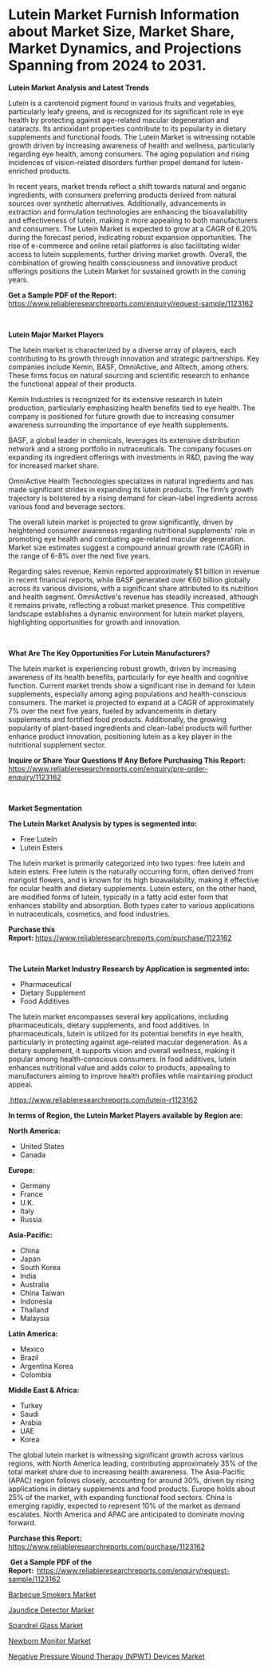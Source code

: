 <p><h1>Lutein Market Furnish Information about Market Size, Market Share, Market Dynamics, and Projections Spanning from 2024 to 2031.</h1></p><p><strong>Lutein Market Analysis and Latest Trends</strong></p>
<p><p>Lutein is a carotenoid pigment found in various fruits and vegetables, particularly leafy greens, and is recognized for its significant role in eye health by protecting against age-related macular degeneration and cataracts. Its antioxidant properties contribute to its popularity in dietary supplements and functional foods. The Lutein Market is witnessing notable growth driven by increasing awareness of health and wellness, particularly regarding eye health, among consumers. The aging population and rising incidences of vision-related disorders further propel demand for lutein-enriched products.</p><p>In recent years, market trends reflect a shift towards natural and organic ingredients, with consumers preferring products derived from natural sources over synthetic alternatives. Additionally, advancements in extraction and formulation technologies are enhancing the bioavailability and effectiveness of lutein, making it more appealing to both manufacturers and consumers. The Lutein Market is expected to grow at a CAGR of 6.20% during the forecast period, indicating robust expansion opportunities. The rise of e-commerce and online retail platforms is also facilitating wider access to lutein supplements, further driving market growth. Overall, the combination of growing health consciousness and innovative product offerings positions the Lutein Market for sustained growth in the coming years.</p></p>
<p><strong>Get a Sample PDF of the Report:&nbsp;</strong> <a href="https://www.reliableresearchreports.com/enquiry/request-sample/1123162?utm_campaign=34&utm_medium=2&utm_source=Github&utm_content=ia&utm_term=06112024&utm_id=lutein">https://www.reliableresearchreports.com/enquiry/request-sample/1123162</a></p>
<p>&nbsp;</p>
<p><strong>Lutein Major Market Players</strong></p>
<p><p>The lutein market is characterized by a diverse array of players, each contributing to its growth through innovation and strategic partnerships. Key companies include Kemin, BASF, OmniActive, and Alltech, among others. These firms focus on natural sourcing and scientific research to enhance the functional appeal of their products.</p><p>Kemin Industries is recognized for its extensive research in lutein production, particularly emphasizing health benefits tied to eye health. The company is positioned for future growth due to increasing consumer awareness surrounding the importance of eye health supplements. </p><p>BASF, a global leader in chemicals, leverages its extensive distribution network and a strong portfolio in nutraceuticals. The company focuses on expanding its ingredient offerings with investments in R&D, paving the way for increased market share.</p><p>OmniActive Health Technologies specializes in natural ingredients and has made significant strides in expanding its lutein products. The firm’s growth trajectory is bolstered by a rising demand for clean-label ingredients across various food and beverage sectors.</p><p>The overall lutein market is projected to grow significantly, driven by heightened consumer awareness regarding nutritional supplements' role in promoting eye health and combating age-related macular degeneration. Market size estimates suggest a compound annual growth rate (CAGR) in the range of 6-8% over the next five years.</p><p>Regarding sales revenue, Kemin reported approximately $1 billion in revenue in recent financial reports, while BASF generated over €60 billion globally across its various divisions, with a significant share attributed to its nutrition and health segment. OmniActive's revenue has steadily increased, although it remains private, reflecting a robust market presence. This competitive landscape establishes a dynamic environment for lutein market players, highlighting opportunities for growth and innovation.</p></p>
<p>&nbsp;</p>
<p><strong>What Are The Key Opportunities For Lutein Manufacturers?</strong></p>
<p><p>The lutein market is experiencing robust growth, driven by increasing awareness of its health benefits, particularly for eye health and cognitive function. Current market trends show a significant rise in demand for lutein supplements, especially among aging populations and health-conscious consumers. The market is projected to expand at a CAGR of approximately 7% over the next five years, fueled by advancements in dietary supplements and fortified food products. Additionally, the growing popularity of plant-based ingredients and clean-label products will further enhance product innovation, positioning lutein as a key player in the nutritional supplement sector.</p></p>
<p><strong>Inquire or Share Your Questions If Any Before Purchasing This Report:</strong> <a href="https://www.reliableresearchreports.com/enquiry/pre-order-enquiry/1123162?utm_campaign=34&utm_medium=2&utm_source=Github&utm_content=ia&utm_term=06112024&utm_id=lutein">https://www.reliableresearchreports.com/enquiry/pre-order-enquiry/1123162</a></p>
<p>&nbsp;</p>
<p><strong>Market Segmentation</strong></p>
<p><strong>The Lutein Market Analysis by types is segmented into:</strong></p>
<p><ul><li>Free Lutein</li><li>Lutein Esters</li></ul></p>
<p><p>The lutein market is primarily categorized into two types: free lutein and lutein esters. Free lutein is the naturally occurring form, often derived from marigold flowers, and is known for its high bioavailability, making it effective for ocular health and dietary supplements. Lutein esters, on the other hand, are modified forms of lutein, typically in a fatty acid ester form that enhances stability and absorption. Both types cater to various applications in nutraceuticals, cosmetics, and food industries.</p></p>
<p><strong>Purchase this Report:&nbsp;</strong><a href="https://www.reliableresearchreports.com/purchase/1123162?utm_campaign=34&utm_medium=2&utm_source=Github&utm_content=ia&utm_term=06112024&utm_id=lutein">https://www.reliableresearchreports.com/purchase/1123162</a></p>
<p>&nbsp;</p>
<p><strong>The Lutein Market Industry Research by Application is segmented into:</strong></p>
<p><ul><li>Pharmaceutical</li><li>Dietary Supplement</li><li>Food Additives</li></ul></p>
<p><p>The lutein market encompasses several key applications, including pharmaceuticals, dietary supplements, and food additives. In pharmaceuticals, lutein is utilized for its potential benefits in eye health, particularly in protecting against age-related macular degeneration. As a dietary supplement, it supports vision and overall wellness, making it popular among health-conscious consumers. In food additives, lutein enhances nutritional value and adds color to products, appealing to manufacturers aiming to improve health profiles while maintaining product appeal.</p></p>
<p><a href="https://www.reliableresearchreports.com/lutein-r1123162?utm_campaign=34&utm_medium=2&utm_source=Github&utm_content=ia&utm_term=06112024&utm_id=lutein">&nbsp;https://www.reliableresearchreports.com/lutein-r1123162</a></p>
<p><strong>In terms of Region, the Lutein Market Players available by Region are:</strong></p>
<p>
    <p> <strong> North America: </strong>
        <ul>
            <li>United States</li>
            <li>Canada</li>
        </ul>
        </p> 
    <p> <strong> Europe: </strong>
        <ul>
            <li>Germany</li>
            <li>France</li>
            <li>U.K.</li>
            <li>Italy</li>
            <li>Russia</li>
        </ul>
        </p> 
    <p> <strong> Asia-Pacific: </strong>
        <ul>
            <li>China</li>
            <li>Japan</li>
            <li>South Korea</li>
            <li>India</li>
            <li>Australia</li>
            <li>China Taiwan</li>
            <li>Indonesia</li>
            <li>Thailand</li>
            <li>Malaysia</li>
        </ul>
        </p> 
    <p> <strong> Latin America: </strong>
        <ul>
            <li>Mexico</li>
            <li>Brazil</li>
            <li>Argentina Korea</li>
            <li>Colombia</li>
        </ul>
        </p> 
    <p> <strong> Middle East & Africa: </strong>
        <ul>
            <li>Turkey</li>
            <li>Saudi</li>
            <li>Arabia</li>
            <li>UAE</li>
            <li>Korea</li>
        </ul>
    </p>
    </p>
<p><p>The global lutein market is witnessing significant growth across various regions, with North America leading, contributing approximately 35% of the total market share due to increasing health awareness. The Asia-Pacific (APAC) region follows closely, accounting for around 30%, driven by rising applications in dietary supplements and food products. Europe holds about 25% of the market, with expanding functional food sectors. China is emerging rapidly, expected to represent 10% of the market as demand escalates. North America and APAC are anticipated to dominate moving forward.</p></p>
<p><strong>Purchase this Report: </strong><a href="https://www.reliableresearchreports.com/purchase/1123162?utm_campaign=34&utm_medium=2&utm_source=Github&utm_content=ia&utm_term=06112024&utm_id=lutein">https://www.reliableresearchreports.com/purchase/1123162</a></p>
<p>&nbsp;<strong>Get a Sample PDF of the Report:&nbsp;&nbsp;</strong><a href="https://www.reliableresearchreports.com/enquiry/request-sample/1123162?utm_campaign=34&utm_medium=2&utm_source=Github&utm_content=ia&utm_term=06112024&utm_id=lutein">https://www.reliableresearchreports.com/enquiry/request-sample/1123162</a></p>
<p><strong></strong></p>
<p><p><a href="https://www.linkedin.com/pulse/future-barbecue-smokers-market-global-forecast-trends-2024-wyl1e?utm_campaign=34&utm_medium=2&utm_source=Github&utm_content=ia&utm_term=06112024&utm_id=lutein">Barbecue Smokers Market</a></p><p><a href="https://issuu.com/reportprime-2/docs/jaundice-detector-market-size-2030._b6ffe5deb75d41?utm_campaign=34&utm_medium=2&utm_source=Github&utm_content=ia&utm_term=06112024&utm_id=lutein">Jaundice Detector Market</a></p><p><a href="https://github.com/fannklhimesu/Market-Research-Report-List-1/blob/main/spandrel-glass-market.md?utm_campaign=34&utm_medium=2&utm_source=Github&utm_content=ia&utm_term=06112024&utm_id=lutein">Spandrel Glass Market</a></p><p><a href="https://issuu.com/reportprime-2/docs/newborn-monitor-market-size-2030.pp_0cfd997e3d4f01?utm_campaign=34&utm_medium=2&utm_source=Github&utm_content=ia&utm_term=06112024&utm_id=lutein">Newborn Monitor Market</a></p><p><a href="https://www.linkedin.com/pulse/negative-pressure-wound-therapy-npwt-devices-market-size-zkaxe?utm_campaign=34&utm_medium=2&utm_source=Github&utm_content=ia&utm_term=06112024&utm_id=lutein">Negative Pressure Wound Therapy (NPWT) Devices Market</a></p></p>
